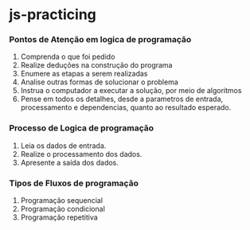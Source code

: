 # js-practicing


### Pontos de Atenção em logica de programação
1. Comprenda o que foi pedido
2. Realize deduções na construção do programa
3. Enumere as etapas a serem realizadas
4. Analise outras formas de solucionar o problema
5. Instrua o computador a executar a solução, por meio de algoritmos
6. Pense em todos os detalhes, desde a parametros de entrada, processamento e dependencias, quanto ao resultado esperado.

### Processo de Logica de programação
1. Leia os dados de entrada.
2. Realize o processamento dos dados.
3. Apresente a saída dos dados.

### Tipos de Fluxos de programação
1. Programação sequencial
2. Programação condicional
3. Programação repetitiva